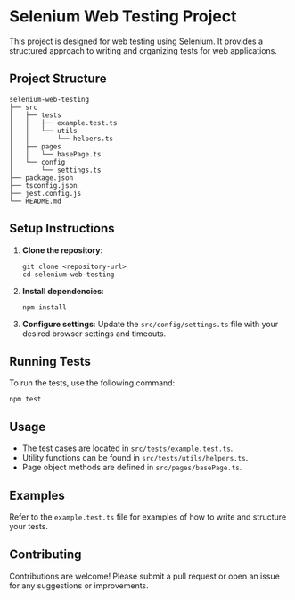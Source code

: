 # Selenium Web Testing Project

This project is designed for web testing using Selenium. It provides a structured approach to writing and organizing tests for web applications.

## Project Structure

```
selenium-web-testing
├── src
│   ├── tests
│   │   ├── example.test.ts
│   │   └── utils
│   │       └── helpers.ts
│   ├── pages
│   │   └── basePage.ts
│   └── config
│       └── settings.ts
├── package.json
├── tsconfig.json
├── jest.config.js
└── README.md
```

## Setup Instructions

1. **Clone the repository**:
   ```
   git clone <repository-url>
   cd selenium-web-testing
   ```

2. **Install dependencies**:
   ```
   npm install
   ```

3. **Configure settings**:
   Update the `src/config/settings.ts` file with your desired browser settings and timeouts.

## Running Tests

To run the tests, use the following command:
```
npm test
```

## Usage

- The test cases are located in `src/tests/example.test.ts`.
- Utility functions can be found in `src/tests/utils/helpers.ts`.
- Page object methods are defined in `src/pages/basePage.ts`.

## Examples

Refer to the `example.test.ts` file for examples of how to write and structure your tests.

## Contributing

Contributions are welcome! Please submit a pull request or open an issue for any suggestions or improvements.
